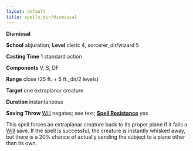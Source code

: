 ```yaml
---
layout: default
title: spells_dir/dismissal
---
```

 **Dismissal**

**School** abjuration; **Level** cleric 4, sorcerer_dir/wizard 5

**Casting Time** 1 standard action

**Components** V, S, DF

**Range** close (25 ft. + 5 ft._dir/2 levels)

**Target** one extraplanar creature

**Duration** instantaneous

**Saving Throw** [Will](../../combat#_will) negates; see text; **[Spell Resistance](../../glossary#_spell-resistance)** yes

This spell forces an extraplanar creature back to its proper plane if it fails a [Will](../../combat#_will) save. If the spell is successful, the creature is instantly whisked away, but there is a 20% chance of actually sending the subject to a plane other than its own.

